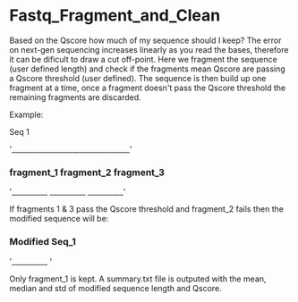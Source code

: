 # Fastq_Fragment_and_Clean
Based on the Qscore how much of my sequence should I keep? The error on next-gen sequencing increases linearly as you read the bases,
therefore it can be dificult to draw a cut off-point. Here we fragment the sequence (user defined length) and check if the fragments mean Qscore
are passing a Qscore threshold (user defined). The sequence is then build up one fragment at a time, once a fragment doesn't pass
the Qscore threshold the remaining fragments are discarded. 

Example:

Seq 1

'_________________________________'



### fragment_1 fragment_2 fragment_3
'__________ __________ __________'


If fragments 1 & 3 pass the Qscore threshold and fragment_2 fails then the modified sequence will be:


### Modified Seq_1

'__________ '

Only fragment_1 is kept. A summary.txt file is outputed with the mean, median and std of modified sequence length and Qscore.
